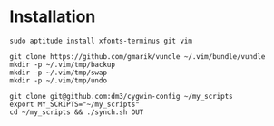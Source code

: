 # Installation

    sudo aptitude install xfonts-terminus git vim

    git clone https://github.com/gmarik/vundle ~/.vim/bundle/vundle
    mkdir -p ~/.vim/tmp/backup
    mkdir -p ~/.vim/tmp/swap
    mkdir -p ~/.vim/tmp/undo

    git clone git@github.com:dm3/cygwin-config ~/my_scripts
    export MY_SCRIPTS="~/my_scripts"
    cd ~/my_scripts && ./synch.sh OUT
